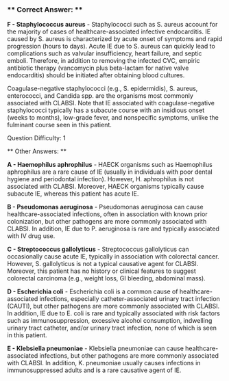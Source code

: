 ### ** Correct Answer: **

**F - Staphylococcus aureus** - Staphylococci such as S. aureus account for the majority of cases of healthcare-associated infective endocarditis. IE caused by S. aureus is characterized by acute onset of symptoms and rapid progression (hours to days). Acute IE due to S. aureus can quickly lead to complications such as valvular insufficiency, heart failure, and septic emboli. Therefore, in addition to removing the infected CVC, empiric antibiotic therapy (vancomycin plus beta-lactam for native valve endocarditis) should be initiated after obtaining blood cultures.

Coagulase-negative staphylococci (e.g., S. epidermidis), S. aureus, enterococci, and Candida spp. are the organisms most commonly associated with CLABSI. Note that IE associated with coagulase-negative staphylococci typically has a subacute course with an insidious onset (weeks to months), low-grade fever, and nonspecific symptoms, unlike the fulminant course seen in this patient.

Question Difficulty: 1

** Other Answers: **

**A - Haemophilus aphrophilus** - HAECK organisms such as Haemophilus aphrophilus are a rare cause of IE (usually in individuals with poor dental hygiene and periodontal infection). However, H. aphrophilus is not associated with CLABSI. Moreover, HAECK organisms typically cause subacute IE, whereas this patient has acute IE.

**B - Pseudomonas aeruginosa** - Pseudomonas aeruginosa can cause healthcare-associated infections, often in association with known prior colonization, but other pathogens are more commonly associated with CLABSI. In addition, IE due to P. aeruginosa is rare and typically associated with IV drug use.

**C - Streptococcus gallolyticus** - Streptococcus gallolyticus can occasionally cause acute IE, typically in association with colorectal cancer. However, S. gallolyticus is not a typical causative agent for CLABSI. Moreover, this patient has no history or clinical features to suggest colorectal carcinoma (e.g., weight loss, GI bleeding, abdominal mass).

**D - Escherichia coli** - Escherichia coli is a common cause of healthcare-associated infections, especially catheter-associated urinary tract infection (CAUTI), but other pathogens are more commonly associated with CLABSI. In addition, IE due to E. coli is rare and typically associated with risk factors such as immunosuppression, excessive alcohol consumption, indwelling urinary tract catheter, and/or urinary tract infection, none of which is seen in this patient.

**E - Klebsiella pneumoniae** - Klebsiella pneumoniae can cause healthcare-associated infections, but other pathogens are more commonly associated with CLABSI. In addition, K. pneumoniae usually causes infections in immunosuppressed adults and is a rare causative agent of IE.

